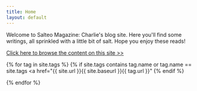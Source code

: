 ```yaml
---
title: Home
layout: default
---
```



Welcome to Salteo Magazine: Charlie's blog site. Here you'll find some writings, all sprinkled with a little bit of salt. Hope you enjoy these reads!

[Click here to browse the content on this site >>](/Browse)


{% for tag in site.tags %}
{% if site.tags contains tag.name or tag.name == site.tags
<a href="{{ site.url }}{{ site.baseurl }}{{ tag.url }}" {% endif %}
   
{% endfor %}

